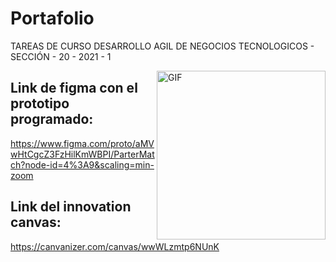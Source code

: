 # Portafolio
TAREAS DE CURSO DESARROLLO AGIL DE NEGOCIOS TECNOLOGICOS - SECCIÓN - 20 - 2021 - 1

<img align="right" height="270px" alt="GIF" src="https://i.pinimg.com/originals/e4/26/70/e426702edf874b181aced1e2fa5c6cde.gif" />

## Link de figma con el prototipo programado:
https://www.figma.com/proto/aMVwHtCgcZ3FzHilKmWBPI/ParterMatch?node-id=4%3A9&scaling=min-zoom

## Link del innovation canvas:
https://canvanizer.com/canvas/wwWLzmtp6NUnK
